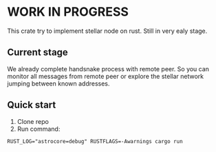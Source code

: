 # WORK IN PROGRESS
This crate try to implement stellar node on rust. Still in very ealy stage.

## Current stage
We already complete handsnake process with remote peer. So you can monitor all messages from remote peer or explore the stellar network jumping between known addresses.

## Quick start

1. Clone repo
2. Run command:
```
RUST_LOG="astrocore=debug" RUSTFLAGS=-Awarnings cargo run
```
